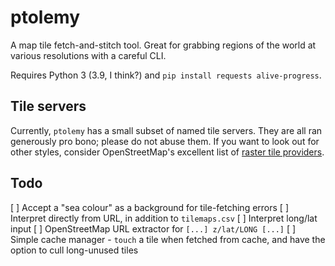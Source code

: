 # ptolemy

A map tile fetch-and-stitch tool. Great for grabbing regions of the world at various resolutions with a careful CLI.

Requires Python 3 (3.9, I think?) and `pip install requests alive-progress`.

## Tile servers

Currently, `ptolemy` has a small subset of named tile servers. They are all ran generously pro bono; please do not abuse them. If you want to look out for other styles, consider OpenStreetMap's excellent list of [raster tile providers](https://wiki.openstreetmap.org/wiki/Raster_tile_providers).

## Todo

[ ] Accept a "sea colour" as a background for tile-fetching errors
[ ] Interpret directly from URL, in addition to `tilemaps.csv`
[ ] Interpret long/lat input
[ ] OpenStreetMap URL extractor for `[...] z/lat/LONG [...]`
[ ] Simple cache manager - `touch` a tile when fetched from cache, and have the option to cull long-unused tiles